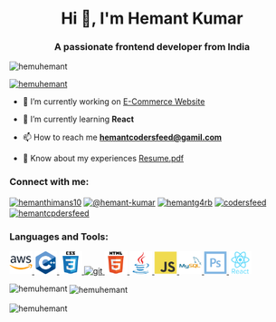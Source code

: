 <h1 align="center">Hi 👋, I'm Hemant Kumar</h1>
<h3 align="center">A passionate frontend developer from India</h3>

<p align="left"> <img src="https://komarev.com/ghpvc/?username=hemuhemant&label=Profile%20views&color=0e75b6&style=flat" alt="hemuhemant" /> </p>

<p align="left"> <a href="https://github.com/ryo-ma/github-profile-trophy"><img src="https://github-profile-trophy.vercel.app/?username=hemuhemant" alt="hemuhemant" /></a> </p>

- 🔭 I’m currently working on [E-Commerce Website](https://portfoliohemantecpage.netlify.app/)

- 🌱 I’m currently learning **React**

- 📫 How to reach me **hemantcodersfeed@gamil.com**

- 📄 Know about my experiences [Resume.pdf](Resume.pdf)

<h3 align="left">Connect with me:</h3>
<p align="left">
<a href="https://twitter.com/hemanthimans10" target="blank"><img align="center" src="https://raw.githubusercontent.com/rahuldkjain/github-profile-readme-generator/master/src/images/icons/Social/twitter.svg" alt="hemanthimans10" height="30" width="40" /></a>
<a href="https://linkedin.com/in/@hemant-kumar" target="blank"><img align="center" src="https://raw.githubusercontent.com/rahuldkjain/github-profile-readme-generator/master/src/images/icons/Social/linked-in-alt.svg" alt="@hemant-kumar" height="30" width="40" /></a>
<a href="https://instagram.com/hemantg4rb" target="blank"><img align="center" src="https://raw.githubusercontent.com/rahuldkjain/github-profile-readme-generator/master/src/images/icons/Social/instagram.svg" alt="hemantg4rb" height="30" width="40" /></a>
<a href="https://www.youtube.com/c/codersfeed" target="blank"><img align="center" src="https://raw.githubusercontent.com/rahuldkjain/github-profile-readme-generator/master/src/images/icons/Social/youtube.svg" alt="codersfeed" height="30" width="40" /></a>
<a href="https://www.leetcode.com/hemantcpdersfeed" target="blank"><img align="center" src="https://raw.githubusercontent.com/rahuldkjain/github-profile-readme-generator/master/src/images/icons/Social/leet-code.svg" alt="hemantcpdersfeed" height="30" width="40" /></a>
</p>

<h3 align="left">Languages and Tools:</h3>
<p align="left"> <a href="https://aws.amazon.com" target="_blank" rel="noreferrer"> <img src="https://raw.githubusercontent.com/devicons/devicon/master/icons/amazonwebservices/amazonwebservices-original-wordmark.svg" alt="aws" width="40" height="40"/> </a> <a href="https://www.w3schools.com/cpp/" target="_blank" rel="noreferrer"> <img src="https://raw.githubusercontent.com/devicons/devicon/master/icons/cplusplus/cplusplus-original.svg" alt="cplusplus" width="40" height="40"/> </a> <a href="https://www.w3schools.com/css/" target="_blank" rel="noreferrer"> <img src="https://raw.githubusercontent.com/devicons/devicon/master/icons/css3/css3-original-wordmark.svg" alt="css3" width="40" height="40"/> </a> <a href="https://git-scm.com/" target="_blank" rel="noreferrer"> <img src="https://www.vectorlogo.zone/logos/git-scm/git-scm-icon.svg" alt="git" width="40" height="40"/> </a> <a href="https://www.w3.org/html/" target="_blank" rel="noreferrer"> <img src="https://raw.githubusercontent.com/devicons/devicon/master/icons/html5/html5-original-wordmark.svg" alt="html5" width="40" height="40"/> </a> <a href="https://www.java.com" target="_blank" rel="noreferrer"> <img src="https://raw.githubusercontent.com/devicons/devicon/master/icons/java/java-original.svg" alt="java" width="40" height="40"/> </a> <a href="https://developer.mozilla.org/en-US/docs/Web/JavaScript" target="_blank" rel="noreferrer"> <img src="https://raw.githubusercontent.com/devicons/devicon/master/icons/javascript/javascript-original.svg" alt="javascript" width="40" height="40"/> </a> <a href="https://www.mysql.com/" target="_blank" rel="noreferrer"> <img src="https://raw.githubusercontent.com/devicons/devicon/master/icons/mysql/mysql-original-wordmark.svg" alt="mysql" width="40" height="40"/> </a> <a href="https://www.photoshop.com/en" target="_blank" rel="noreferrer"> <img src="https://raw.githubusercontent.com/devicons/devicon/master/icons/photoshop/photoshop-line.svg" alt="photoshop" width="40" height="40"/> </a> <a href="https://reactjs.org/" target="_blank" rel="noreferrer"> <img src="https://raw.githubusercontent.com/devicons/devicon/master/icons/react/react-original-wordmark.svg" alt="react" width="40" height="40"/> </a> </p>

<p><img align="left" src="https://github-readme-stats.vercel.app/api/top-langs?username=hemuhemant&show_icons=true&locale=en&layout=compact" alt="hemuhemant" /></p>

<p>&nbsp;<img align="center" src="https://github-readme-stats.vercel.app/api?username=hemuhemant&show_icons=true&locale=en" alt="hemuhemant" /></p>

<p><img align="center" src="https://github-readme-streak-stats.herokuapp.com/?user=hemuhemant&" alt="hemuhemant" /></p>
